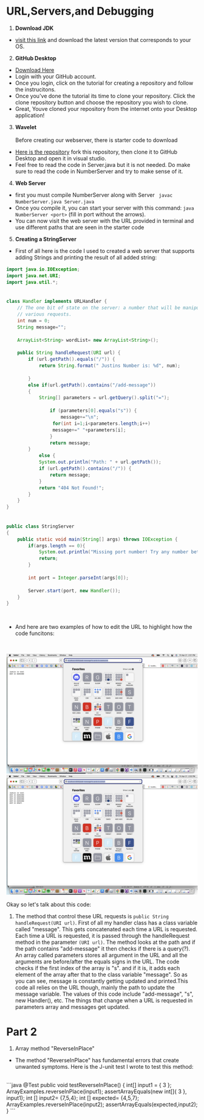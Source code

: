 # URL,Servers,and Debugging

1) **Download JDK**
* [visit this link](https://www.oracle.com/java/technologies/downloads/) and download the latest version that corresponds to your OS.

2) **GitHub Desktop**
* [Download Here](https://desktop.github.com/)
* Login with your GitHub account.
* Once you login, click on the tutorial for creating a repository and follow the instrucitons.
* Once you've done the tutorial its time to clone your repository. Click the clone repository button and choose the repository you wish to clone.
* Great, Youve cloned your repository from the internet onto your Desktop application!

3) **Wavelet**<br/><br/>
Before creating our webserver, there is starter code to download
* [Here is the repository](https://github.com/ucsd-cse15l-f22/wavelet) fork this repository, then clone it to GitHub Desktop and open it in visual studio.
* Feel free to read the code in Server.java but it is not needed. Do make sure to read the code in NumberServer and try to make sense of it.

4) **Web Server**
* first you must compile NumberServer along with Server ` javac NumberServer.java Server.java`
* Once you compile it, you can start your server with this command: `java NumberServer <port>` (fill in port without the arrows).
* You can now visit the web server with the URL provided in terminal and use different paths that are seen in the starter code
  
5) **Creating a StringServer**
 * First of all here is the code I used to created a web server that supports adding Strings and printing the result of all added string:
  
  
```java 
import java.io.IOException;
import java.net.URI; 
import java.util.*;


class Handler implements URLHandler {
    // The one bit of state on the server: a number that will be manipulated by
    // various requests.
    int num = 0;
    String message="";

    ArrayList<String> wordList= new ArrayList<String>();
   
    public String handleRequest(URI url) {
        if (url.getPath().equals("/")) {
            return String.format(" Justins Number is: %d", num);
       
        } 
        else if(url.getPath().contains("/add-message"))
        {
            String[] parameters = url.getQuery().split("=");
          
                if (parameters[0].equals("s")) {
                    message+="\n";
                 for(int i=1;i<parameters.length;i++)
                 message+=" "+parameters[i];
                }
                return message;
        } 
            else {
            System.out.println("Path: " + url.getPath());
            if (url.getPath().contains("/")) {
                return message;
            }
            return "404 Not Found!";
        }
    }
}


public class StringServer
{
    public static void main(String[] args) throws IOException {
        if(args.length == 0){
            System.out.println("Missing port number! Try any number between 1024 to 49151");
            return;
        }

        int port = Integer.parseInt(args[0]);

        Server.start(port, new Handler());
    }
}
   ```

  <br/>                                     
                                                      
                                                      
 * And here are two examples of how to edit the URL to highlight how the code funcitons:
         
   <br/>                                                     
                                                      
                                                      
                                                      
                                                      
 ![](https://github.com/gammii23/cse15l-lab-reports/blob/main/Screen%20Shot%202023-04-21%20at%202.31.26%20PM.png)          
 ![](https://github.com/gammii23/cse15l-lab-reports/blob/main/Screen%20Shot%202023-04-21%20at%202.32.46%20PM.png)                                                     
                                                      
Okay so let's talk about this code:
1) The method that control these URL requests is ```public String handleRequest(URI url)```.
  First of all my handler class has a class variable called "message". This gets concatenated each time a URL is requested. Each time a URL is requested, it is passed through the handleRequest method in the parameter `(URI url)`. The method looks at the path and if the path contains "add-message" it then checks if there is a query(?). An array called parameters stores all argument in the URL and all the arguments are before/after the equals signs in the URL. The code checks if the first index of the array is "s". and if it is, it adds each element of the array after that to the class variable "message". So as you can see, message is constantly getting updated and printed.This code all relies on the URL though, mainly the path to update the message variable. The values of this code include "add-message", "s", new Handler(), etc. The things that change when a URL is requested in parameters array and messages get updated.
  
  
# Part 2
1) Array method "ReverseInPlace"
* The method "ReverseInPlace" has fundamental errors that create unwanted symptoms. Here is the J-unit test I wrote to test this method:
<br/>
```java 
@Test 
	public void testReverseInPlace() {
    int[] input1 = { 3 };
    ArrayExamples.reverseInPlace(input1);
    assertArrayEquals(new int[]{ 3 }, input1);
    int [] input2= {7,5,4};
    int [] expected= {4,5,7};
    ArrayExamples.reverseInPlace(input2);
    assertArrayEquals(expected,input2);
	}
  ```
 
  

